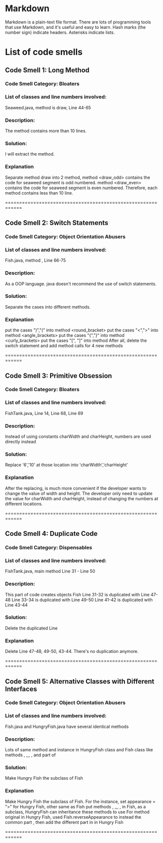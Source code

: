 # Markdown

Markdown is a plain-text file format. There are lots of programming tools that use Markdown, and it's useful and
easy to learn. Hash marks (the number sign) indicate headers. Asterisks indicate lists.

# List of code smells

## Code Smell 1: Long Method

### Code Smell Category: Bloaters

### List of classes and line numbers involved:

Seaweed.java, method <name> is draw, Line 44-65

### Description:

The method contains more than 10 lines.

### Solution:

I will extract the method.

### Explanation

Separate method draw into 2 method,
method <draw_odd> contains the code for seaweed segment is odd numbered.
method <draw_even> contains the code for seaweed segment is even numbered.
Therefore, each method contains less than 10 line.

============================================================

## Code Smell 2: Switch Statements

### Code Smell Category: Object Orientation Abusers

### List of classes and line numbers involved:

Fish.java, method <reverseAppearance>, Line 66-75

### Description:
As a OOP language. java doesn't recommend the use of switch statements.

### Solution:
Separate the cases into different methods.

### Explanation
put the cases ")","(" into method <round_bracket>
put the cases "<",">" into method <angle_brackets>
put the cases "{","}" into method <curly_brackets>
put the cases "[", "]" into method <square brackets>
After all, delete the switch statement
and add method calls for 4 new methods

============================================================

## Code Smell 3: Primitive Obsession

### Code Smell Category: Bloaters

### List of classes and line numbers involved:
FishTank.java, Line 14, Line 68, Line 69
### Description:
Instead of using constants charWidth and charHeight,
numbers are used directly instead

### Solution:
Replace '6','10' at those location into 'charWidth','charHeight'

### Explanation
After the replacing, is much more convenient if the developer
wants to change the value of width and height.
The developer only need to update the value for charWidth and charHeight,
instead of changing the numbers at different locations.


============================================================

## Code Smell 4: Duplicate Code

### Code Smell Category: Dispensables

### List of classes and line numbers involved:
FishTank.java, main method Line 31 - Line 50

### Description:
This part of code creates objects Fish
Line 31-32 is duplicated with Line 47-48
Line 33-34 is duplicated with Line 49-50
Line 41-42 is duplicated with Line 43-44


### Solution:
Delete the duplicated Line

### Explanation
Delete Line 47-48, 49-50, 43-44. There's no duplication anymore.

============================================================

## Code Smell 5: Alternative Classes with Different Interfaces

### Code Smell Category: Object Orientation Abusers

### List of classes and line numbers involved:
Fish.java and HungryFish.java have several identical methods

### Description:
Lots of same method and instance in HungryFish class and Fish class
like methods <setLocation>, <blowBubble>,<turnAround>,<drawString>, <draw>, <move>
and part of <reverseAppearance>

### Solution:
Make Hungry Fish the subclass of Fish

### Explanation
Make Hungry Fish the subclass of Fish.
For the instance, set appearance = "><MEHUNGRY>" for Hungry Fish, other same as Fish
put methods <setLocation>, <blowBubble>,<turnAround>,<drawString>, <draw>, <move> in Fish,
as a subclass, HungryFish can inheritance these methods to use
For method original <reverseAppearance> in Hungry Fish, used Fish.reverseAppearance to instead the common part
    , then add the different part in <reverseAppearane> in Hungry Fish


============================================================
